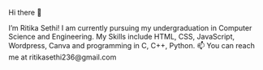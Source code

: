 Hi there 👋
<th>
I’m Ritika Sethi! I am currently pursuing my undergraduation in Computer Science and Engineering. My Skills include HTML, CSS, JavaScript, Wordpress, Canva and programming in C, C++, Python.
📫 You can reach me at ritikasethi236@gmail.com

<!---
RitikaSethi236/RitikaSethi236 is a ✨ special ✨ repository because its `README.md` (this file) appears on your GitHub profile.
You can click the Preview link to take a look at your changes.
--->
